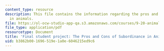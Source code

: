 ```yaml
---
content_type: resource
description: This file contains the information regarding the pros and cons of subordinance
  in animals.
file: https://ol-ocw-studio-app-qa.s3.amazonaws.com/courses/9-20-animal-behavior-fall-2013/b3862b001696519e1a0e6046215ed9c6_MIT9_20F13_Montano_Bailey.pdf
file_type: application/pdf
resourcetype: Document
title: 'Final student project: The Pros and Cons of Subordinance in Animals'
uid: b3862b00-1696-519e-1a0e-6046215ed9c6
---
```

